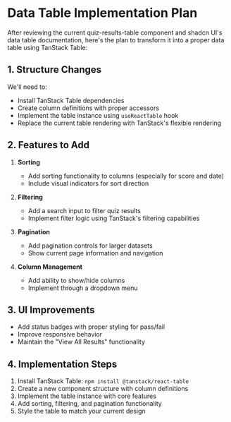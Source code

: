 # Data Table Implementation Plan

After reviewing the current quiz-results-table component and shadcn UI's data table documentation, here's the plan to transform it into a proper data table using TanStack Table:

## 1. Structure Changes

We'll need to:
- Install TanStack Table dependencies
- Create column definitions with proper accessors
- Implement the table instance using `useReactTable` hook
- Replace the current table rendering with TanStack's flexible rendering

## 2. Features to Add

1. **Sorting**
   - Add sorting functionality to columns (especially for score and date)
   - Include visual indicators for sort direction

2. **Filtering**
   - Add a search input to filter quiz results
   - Implement filter logic using TanStack's filtering capabilities

3. **Pagination**
   - Add pagination controls for larger datasets
   - Show current page information and navigation

4. **Column Management**
   - Add ability to show/hide columns
   - Implement through a dropdown menu

## 3. UI Improvements

- Add status badges with proper styling for pass/fail
- Improve responsive behavior
- Maintain the "View All Results" functionality

## 4. Implementation Steps

1. Install TanStack Table: `npm install @tanstack/react-table`
2. Create a new component structure with column definitions
3. Implement the table instance with core features
4. Add sorting, filtering, and pagination functionality
5. Style the table to match your current design
